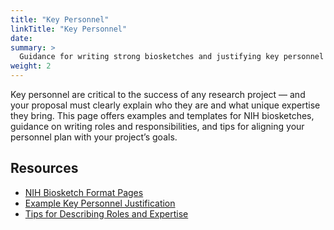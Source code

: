 ```yaml
---
title: "Key Personnel"
linkTitle: "Key Personnel"
date: 
summary: >
  Guidance for writing strong biosketches and justifying key personnel in NIH proposals.
weight: 2
---
```


Key personnel are critical to the success of any research project — and your proposal must clearly explain who they are and what unique expertise they bring. This page offers examples and templates for NIH biosketches, guidance on writing roles and responsibilities, and tips for aligning your personnel plan with your project’s goals.

## Resources

- [NIH Biosketch Format Pages](https://grants.nih.gov/grants/forms/biosketch.htm)
- [Example Key Personnel Justification](#)
- [Tips for Describing Roles and Expertise](#)

